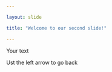 ```yaml
---

layout: slide

title: "Welcome to our second slide!"

---
```

Your text

Ust the left arrow to go back
